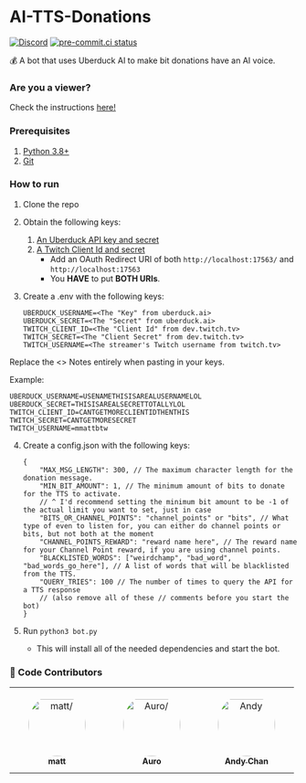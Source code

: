 # AI-TTS-Donations
[![Discord](https://img.shields.io/discord/883929594179256350?label=Discord)](https://discord.gg/mvVePs2Hs2)
[![pre-commit.ci status](https://results.pre-commit.ci/badge/github/mmattDonk/AI-TTS-Donations/main.svg)](https://results.pre-commit.ci/latest/github/mmattDonk/AI-TTS-Donations/main)

💰 A bot that uses Uberduck AI to make bit donations have an AI voice.

### Are you a viewer?
Check the instructions [here!](https://mmatt.link/UseTTS)

### Prerequisites
1. [Python 3.8+](https://www.python.org/downloads/)
2. [Git](https://git-scm.com/)

### How to run

1. Clone the repo
2. Obtain the following keys:

    1. [An Uberduck API key and secret](https://uberduck.ai/account/manage)
    2. [A Twitch Client Id and secret](https://dev.twitch.tv/console/apps/create)
        - Add an OAuth Redirect URI of both `http://localhost:17563/` and `http://localhost:17563`
        - You **HAVE** to put **BOTH URIs**.

3. Create a .env with the following keys:
    ```
    UBERDUCK_USERNAME=<The "Key" from uberduck.ai>
    UBERDUCK_SECRET=<The "Secret" from uberduck.ai>
    TWITCH_CLIENT_ID=<The "Client Id" from dev.twitch.tv>
    TWITCH_SECRET=<The "Client Secret" from dev.twitch.tv>
    TWITCH_USERNAME=<The streamer's Twitch username from twitch.tv>
    ```
Replace the <> Notes entirely when pasting in your keys.

Example:

    UBERDUCK_USERNAME=USENAMETHISISAREALUSERNAMELOL
    UBERDUCK_SECRET=THISISAREALSECRETTOTALLYLOL
    TWITCH_CLIENT_ID=CANTGETMORECLIENTIDTHENTHIS
    TWITCH_SECRET=CANTGETMORESECRET
    TWITCH_USERNAME=mmattbtw

4. Create a config.json with the following keys:
    ```jsonc
    {
        "MAX_MSG_LENGTH": 300, // The maximum character length for the donation message.
        "MIN_BIT_AMOUNT": 1, // The minimum amount of bits to donate for the TTS to activate.
        // ^ I'd recommend setting the minimum bit amount to be -1 of the actual limit you want to set, just in case
        "BITS_OR_CHANNEL_POINTS": "channel_points" or "bits", // What type of even to listen for, you can either do channel points or bits, but not both at the moment
        "CHANNEL_POINTS_REWARD": "reward name here", // The reward name for your Channel Point reward, if you are using channel points.
        "BLACKLISTED_WORDS": ["weirdchamp", "bad_word", "bad_words_go_here"], // A list of words that will be blacklisted from the TTS.
        "QUERY_TRIES": 100 // The number of times to query the API for a TTS response
        // (also remove all of these // comments before you start the bot)
    }
    ```

5. Run `python3 bot.py`
    - This will install all of the needed dependencies and start the bot.


### 🙌 Code Contributors

<table>
<tr>
    <td align="center" style="word-wrap: break-word; width: 150.0; height: 150.0">
        <a href=https://github.com/mmattbtw>
            <img src=https://avatars.githubusercontent.com/u/30363562?v=4 width="100;"  style="border-radius:50%;align-items:center;justify-content:center;overflow:hidden;padding-top:10px" alt=matt/>
            <br />
            <sub style="font-size:14px"><b>matt</b></sub>
        </a>
    </td>
    <td align="center" style="word-wrap: break-word; width: 150.0; height: 150.0">
        <a href=https://github.com/MrAuro>
            <img src=https://avatars.githubusercontent.com/u/35087590?v=4 width="100;"  style="border-radius:50%;align-items:center;justify-content:center;overflow:hidden;padding-top:10px" alt=Auro/>
            <br />
            <sub style="font-size:14px"><b>Auro</b></sub>
        </a>
    </td>
    <td align="center" style="word-wrap: break-word; width: 150.0; height: 150.0">
        <a href=https://github.com/12beesinatrenchcoat>
            <img src=https://avatars.githubusercontent.com/u/25379179?v=4 width="100;"  style="border-radius:50%;align-items:center;justify-content:center;overflow:hidden;padding-top:10px" alt=Andy Chan/>
            <br />
            <sub style="font-size:14px"><b>Andy Chan</b></sub>
        </a>
    </td>
</tr>
</table>
